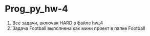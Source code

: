# Prog_py_hw-4
1. Все задачи, включая HARD в файле hw_4
2. Задача Football выполнена как мини проект в папке Football
